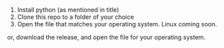 1. Install python (as mentioned in title)
2. Clone this repo to a folder of your choice
3. Open the file that matches your operating system. Linux coming soon.

or, download the release, and open the file for your operating system.
